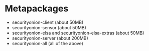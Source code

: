 # Metapackages #
  * securityonion-client (about 50MB)
  * securityonion-sensor (about 50MB)
  * securityonion-elsa and securityonion-elsa-extras (about 50MB)
  * securityonion-server (about 200MB)
  * securityonion-all (all of the above)